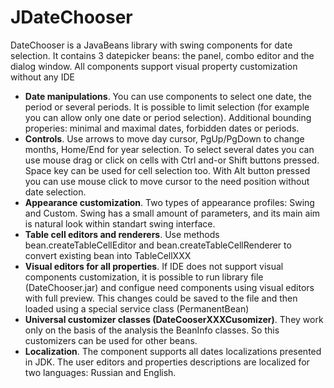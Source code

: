 JDateChooser
============

DateChooser is a JavaBeans library with swing components for date selection. It contains 3 datepicker beans: the panel, combo editor and the dialog window. All components support visual property customization without any IDE

<ul>
<li><b>Date manipulations</b>. You can use components to select one date, the period or several periods. It is possible to limit selection (for example you can allow only one date or period selection). Additional bounding properies: minimal and maximal dates, forbidden dates or periods.
<li><b>Controls</b>. Use arrows to move day cursor, PgUp/PgDown to change months, Home/End for year selection. To select several dates you can use mouse drag or click on cells with Ctrl and-or Shift buttons pressed. Space key can be used for cell selection too. With Alt button pressed you can use mouse click to move cursor to the need position without date selection.
<li><b>Appearance customization</b>. Two types of appearance profiles: Swing and Custom. Swing has a small amount of parameters, and its main aim is natural look within standart swing interface.
<li><b>Table cell editors and renderers</b>. Use methods bean.createTableCellEditor and bean.createTableCellRenderer to convert existing bean into TableCellXXX
<li><b>Visual editors for all properties</b>. If IDE does not support visual components customization, it is possible to run library file (DateChooser.jar) and configue need components using visual editors with full preview. This changes could be saved to the file and then loaded using a special service class (PermanentBean)
<li><b>Universal customizer classes (DateCooserXXXCusomizer)</b>. They work only on the basis of the analysis the BeanInfo classes. So this customizers can be used for other beans.
<li><b>Localization</b>. The component supports all dates localizations presented in JDK. The user editors and properties descriptions are localized for two languages: Russian and English.
</ul>
